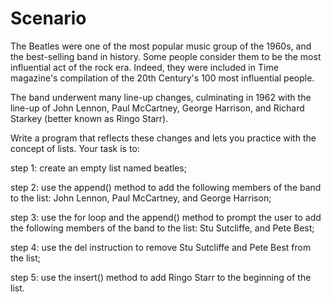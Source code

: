 # **Scenario**


The Beatles were one of the most popular music group of the 1960s, and the best-selling band in history. Some people consider them to be the most influential act of the rock era. Indeed, they were included in Time magazine's compilation of the 20th Century's 100 most influential people.

The band underwent many line-up changes, culminating in 1962 with the line-up of John Lennon, Paul McCartney, George Harrison, and Richard Starkey (better known as Ringo Starr).


Write a program that reflects these changes and lets you practice with the concept of lists. Your task is to:

step 1: create an empty list named beatles;

step 2: use the append() method to add the following members of the band to the list: John Lennon, Paul McCartney, and George Harrison;

step 3: use the for loop and the append() method to prompt the user to add the following members of the band to the list: Stu Sutcliffe, and Pete Best;

step 4: use the del instruction to remove Stu Sutcliffe and Pete Best from the list;

step 5: use the insert() method to add Ringo Starr to the beginning of the list.
